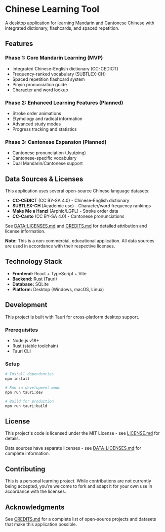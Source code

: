# Chinese Learning Tool

A desktop application for learning Mandarin and Cantonese Chinese with integrated dictionary, flashcards, and spaced repetition.

## Features

### Phase 1: Core Mandarin Learning (MVP)
- Integrated Chinese-English dictionary (CC-CEDICT)
- Frequency-ranked vocabulary (SUBTLEX-CH)
- Spaced repetition flashcard system
- Pinyin pronunciation guide
- Character and word lookup

### Phase 2: Enhanced Learning Features (Planned)
- Stroke order animations
- Etymology and radical information
- Advanced study modes
- Progress tracking and statistics

### Phase 3: Cantonese Expansion (Planned)
- Cantonese pronunciation (Jyutping)
- Cantonese-specific vocabulary
- Dual Mandarin/Cantonese support

## Data Sources & Licenses

This application uses several open-source Chinese language datasets:

- **CC-CEDICT** (CC BY-SA 4.0) - Chinese-English dictionary
- **SUBTLEX-CH** (Academic use) - Character/word frequency rankings
- **Make Me a Hanzi** (Arphic/LGPL) - Stroke order data
- **CC-Canto** (CC BY-SA 4.0) - Cantonese pronunciations

See [DATA-LICENSES.md](DATA-LICENSES.md) and [CREDITS.md](CREDITS.md) for detailed attribution and license information.

**Note:** This is a non-commercial, educational application. All data sources are used in accordance with their respective licenses.

## Technology Stack

- **Frontend:** React + TypeScript + Vite
- **Backend:** Rust (Tauri)
- **Database:** SQLite
- **Platform:** Desktop (Windows, macOS, Linux)

## Development

This project is built with Tauri for cross-platform desktop support.

### Prerequisites
- Node.js v18+
- Rust (stable toolchain)
- Tauri CLI

### Setup
```bash
# Install dependencies
npm install

# Run in development mode
npm run tauri:dev

# Build for production
npm run tauri:build
```

## License

This project's code is licensed under the MIT License - see [LICENSE.md](LICENSE.md) for details.

Data sources have separate licenses - see [DATA-LICENSES.md](DATA-LICENSES.md) for complete information.

## Contributing

This is a personal learning project. While contributions are not currently being accepted, you're welcome to fork and adapt it for your own use in accordance with the licenses.

## Acknowledgments

See [CREDITS.md](CREDITS.md) for a complete list of open-source projects and datasets that make this application possible.
